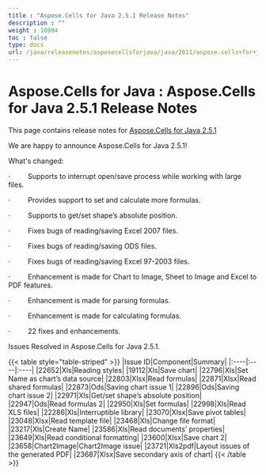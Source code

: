```yaml
---
title : "Aspose.Cells for Java 2.5.1 Release Notes" 
description : "" 
weight : 16994 
toc : false
type: docs
url: /java/releasenotes/asposecellsforjava/java/2011/aspose.cells+for+java+2.5.1+release+notes/
---
```


# Aspose.Cells for Java : Aspose.Cells for Java 2.5.1 Release Notes


This page contains release notes for [Aspose.Cells for Java 2.5.1](http://www.aspose.com/downloads/cells/java/new-releases/aspose.cells-for-java-2.5.1/)

We are happy to announce Aspose.Cells for Java 2.5.1!

What's changed:

·         Supports to interrupt open/save process while working with large files.

·         Provides support to set and calculate more formulas.

·         Supports to get/set shape’s absolute position.

·         Fixes bugs of reading/saving Excel 2007 files.

·         Fixes bugs of reading/saving ODS files.

·         Fixes bugs of reading/saving Excel 97-2003 files.

·         Enhancement is made for Chart to Image, Sheet to Image and Excel to PDF features.

·         Enhancement is made for parsing formulas.

·         Enhancement is made for calculating formulas.

·         22 fixes and enhancements.

Issues Resolved in Aspose.Cells for Java 2.5.1.

{{< table style="table-striped" >}}
|Issue ID|Component|Summary|
|:----|:----|:----|
|22652|Xls|Reading styles|
|19112|Xls|Save chart|
|22796|Xls|Set Name as chart’s data source|
|22803|Xlsx|Read formulas|
|22871|Xlsx|Read shared formulas|
|22873|Ods|Saving chart issue 1|
|22896|Ods|Saving chart issue 2|
|22971|Xls|Get/set shape’s absolute position|
|22947|Ods|Read formulas 2|
|22950|Xls|Set formulas|
|22998|Xls|Read XLS files|
|22286|Xls|Interruptible library|
|23070|Xlsx|Save pivot tables|
|23048|Xlsx|Read template file|
|23468|Xls|Change file format|
|23217|Xls|Create Name|
|23586|Xls|Read documents’ properties|
|23649|Xls|Read conditional formatting|
|23600|Xlsx|Save chart 2|
|23658|Chart2Image|Chart2Image issue|
|23721|Xls2pdf|Layout issues of the generated PDF|
|23687|Xlsx|Save secondary axis of chart|
{{< /table >}}

